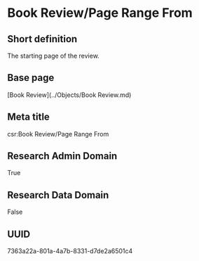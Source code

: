# Book Review/Page Range From
## Short definition
The starting page of the review.
## Base page
[Book Review](../Objects/Book Review.md)
## Meta title
csr:Book Review/Page Range From
## Research Admin Domain
True
## Research Data Domain
False
## UUID
7363a22a-801a-4a7b-8331-d7de2a6501c4
